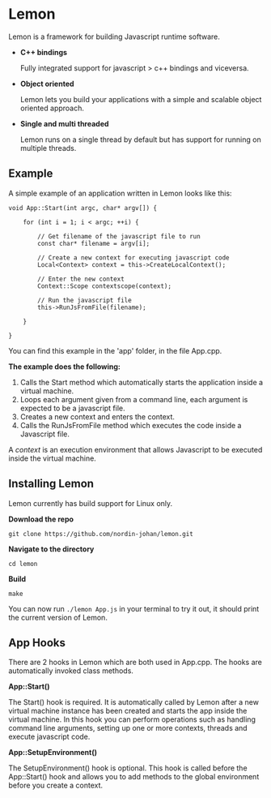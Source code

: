 # Lemon
Lemon is a framework for building Javascript runtime software.

* __C++ bindings__

	Fully integrated support for javascript > c++ bindings and viceversa.

* __Object oriented__

	Lemon lets you build your applications with a simple and scalable object oriented approach.

* __Single and multi threaded__
	
	Lemon runs on a single thread by default but has support for running on multiple threads.

## Example

A simple example of an application written in Lemon looks like this:

```
void App::Start(int argc, char* argv[]) {

	for (int i = 1; i < argc; ++i) {

		// Get filename of the javascript file to run
		const char* filename = argv[i];

		// Create a new context for executing javascript code
		Local<Context> context = this->CreateLocalContext();

		// Enter the new context
		Context::Scope contextscope(context);

		// Run the javascript file
		this->RunJsFromFile(filename);

	}

}
```

You can find this example in the 'app' folder, in the file App.cpp.

__The example does the following:__
1. Calls the Start method which automatically starts the application inside a virtual machine.
2. Loops each argument given from a command line, each argument is expected to be a javascript file.
3. Creates a new context and enters the context.
4. Calls the RunJsFromFile method which executes the code inside a Javascript file.

A _context_ is an execution environment that allows Javascript to be executed inside the virtual machine.
	
## Installing Lemon

Lemon currently has build support for Linux only.

__Download the repo__

``` git clone https://github.com/nordin-johan/lemon.git ```

__Navigate to the directory__

```cd lemon```

__Build__

```make```

You can now run ```./lemon App.js``` in your terminal to try it out, it should print the current version of Lemon.

## App Hooks

There are 2 hooks in Lemon which are both used in App.cpp. The hooks are automatically invoked class methods.

__App::Start()__

The Start() hook is required. It is automatically called by Lemon after a new virtual machine instance has been created and starts the app inside the virtual machine. In this hook you can perform operations such as handling command line arguments, setting up one or more contexts, threads and execute javascript code.

__App::SetupEnvironment()__

The SetupEnvironment() hook is optional. This hook is called before the App::Start() hook and allows you to add methods to the global environment before you create a context.
